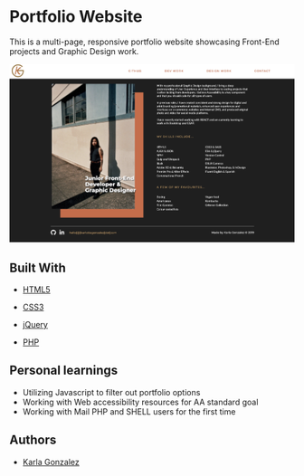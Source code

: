 # Portfolio Website

This is a multi-page, responsive portfolio website showcasing Front-End projects and Graphic Design work.

![Image](assets/images/portfolioScreenshot.png)

## Built With

- [HTML5](https://developer.mozilla.org/en-US/docs/Web/Guide/HTML/HTML5)

- [CSS3](https://developer.mozilla.org/en-US/docs/Learn/CSS/Introduction_to_CSS)

- [jQuery](https://jquery.com/)

- [PHP](https://developer.wordpress.org/)

## Personal learnings

- Utilizing Javascript to filter out portfolio options
- Working with Web accessibility resources for AA standard goal
- Working with Mail PHP and SHELL users for the first time

## Authors

- [Karla Gonzalez](https://github.com/karlapaulina)
